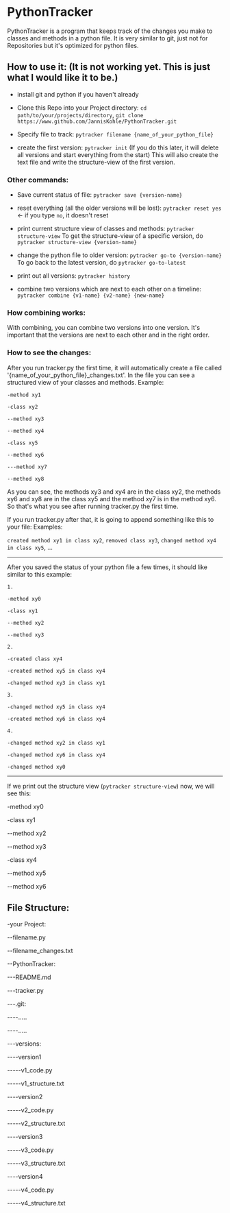 # PythonTracker

PythonTracker is a program that keeps track of the changes you make to classes and methods in a python file.
It is very similar to git, just not for Repositories but it's optimized for python files.

## How to use it: (It is not working yet. This is just what I would like it to be.)

- install git and python if you haven't already

- Clone this Repo into your Project directory:
```cd path/to/your/projects/directory```,
```git clone https://www.github.com/JannisKohle/PythonTracker.git```

- Specify file to track: ```pytracker filename {name_of_your_python_file}```

- create the first version: ```pytracker init``` (If you do this later, it will delete all versions and start everything from the start) This will also create the text file and write the structure-view of the first version.

### Other commands:

- Save current status of file: ```pytracker save {version-name}```

- reset everything (all the older versions will be lost): ```pytracker reset yes``` <- if you type ```no```, it doesn't reset

- print current structure view of classes and methods: ```pytracker structure-view``` To get the structure-view of a specific version, do ```pytracker structure-view {version-name}```

- change the python file to older version: ```pytracker go-to {version-name}``` To go back to the latest version, do ```pytracker go-to-latest```

- print out all versions: ```pytracker history```

- combine two versions which are next to each other on a timeline: ```pytracker combine {v1-name} {v2-name} {new-name}```

### How combining works:

With combining, you can combine two versions into one version. It's important that the versions are next to each other and in the right order.

### How to see the changes:

After you run tracker.py the first time, it will automatically create a file called '{name_of_your_python_file}_changes.txt'.
In the file you can see a structured view of your classes and methods. Example:

```
-method xy1

-class xy2

--method xy3

--method xy4

-class xy5

--method xy6

---method xy7

--method xy8
```

As you can see, the methods xy3 and xy4 are in the class xy2, the methods xy6 and xy8 are in the class xy5
and the method xy7 is in the method xy6. So that's what you see after running tracker.py the first time.

If you run tracker.py after that, it is going to append something like this to your file:
Examples:

```created method xy1 in class xy2```, ```removed class xy3```, ```changed method xy4 in class xy5```, ...

------------------------

After you saved the status of your python file a few times, it should like similar to this example:

```
1.

-method xy0

-class xy1

--method xy2

--method xy3

2.

-created class xy4

-created method xy5 in class xy4

-changed method xy3 in class xy1

3.

-changed method xy5 in class xy4

-created method xy6 in class xy4

4.

-changed method xy2 in class xy1

-changed method xy6 in class xy4

-changed method xy0
```

------------------------

If we print out the structure view (```pytracker structure-view```) now, we will see this:

-method xy0

-class xy1

--method xy2

--method xy3

-class xy4

--method xy5

--method xy6



## File Structure:

-your Project:

--filename.py

--filename_changes.txt

--PythonTracker:

---README.md

---tracker.py

---.git:

----.....

----.....

---versions:

----version1

-----v1_code.py

-----v1_structure.txt

----version2

-----v2_code.py

-----v2_structure.txt

----version3

-----v3_code.py

-----v3_structure.txt

----version4

-----v4_code.py

-----v4_structure.txt
